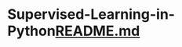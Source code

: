 # Supervised-Learning-in-Python[README.md](https://github.com/stefsake/Supervised-Learning-in-Python/files/9601718/README.md)
